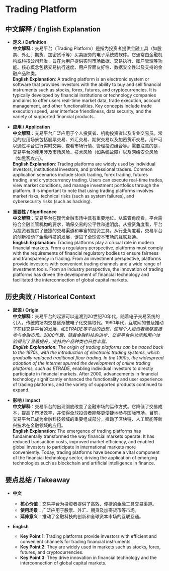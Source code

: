 # Trading Platform

## 中文解释 / English Explanation

* **定义 / Definition**  
  **中文解释**：交易平台（Trading Platform）是指为投资者提供金融工具（如股票、外汇、期货、加密货币等）买卖服务的电子系统或软件。它通常由金融机构或科技公司开发，旨在为用户提供实时市场数据、交易执行、账户管理等功能。核心概念包括交易执行速度、用户界面友好性、数据安全性以及支持的金融产品种类。  
  **English Explanation**: A trading platform is an electronic system or software that provides investors with the ability to buy and sell financial instruments such as stocks, forex, futures, and cryptocurrencies. It is typically developed by financial institutions or technology companies and aims to offer users real-time market data, trade execution, account management, and other functionalities. Key concepts include trade execution speed, user interface friendliness, data security, and the variety of supported financial products.

* **应用 / Application**  
  **中文解释**：交易平台广泛应用于个人投资者、机构投资者以及专业交易员。常见的应用场景包括股票交易、外汇交易、期货交易以及加密货币交易。用户可以通过平台进行实时交易、查看市场行情、管理投资组合等。需要注意的是，交易平台的使用涉及市场风险、技术风险（如系统故障）以及网络安全风险（如黑客攻击）。  
  **English Explanation**: Trading platforms are widely used by individual investors, institutional investors, and professional traders. Common application scenarios include stock trading, forex trading, futures trading, and cryptocurrency trading. Users can execute real-time trades, view market conditions, and manage investment portfolios through the platform. It is important to note that using trading platforms involves market risks, technical risks (such as system failures), and cybersecurity risks (such as hacking).

* **重要性 / Significance**  
  **中文解释**：交易平台在现代金融市场中具有重要地位。从监管角度看，平台需符合金融监管机构的要求，确保交易的公平性和透明度。从投资角度看，平台为投资者提供了便捷的交易渠道和丰富的投资工具。从行业角度看，交易平台的创新推动了金融科技的发展，促进了全球资本市场的互联互通。  
  **English Explanation**: Trading platforms play a crucial role in modern financial markets. From a regulatory perspective, platforms must comply with the requirements of financial regulatory bodies to ensure fairness and transparency in trading. From an investment perspective, platforms provide investors with convenient trading channels and a wide range of investment tools. From an industry perspective, the innovation of trading platforms has driven the development of financial technology and facilitated the interconnection of global capital markets.

## 历史典故 / Historical Context

* **起源 / Origin**  
  **中文解释**：交易平台的起源可以追溯到20世纪70年代，随着电子交易系统的引入，传统的场内交易逐渐被电子化交易取代。1990年代，互联网的普及推动了在线交易平台的发展，如E*TRADE等平台的出现，使得个人投资者能够直接参与金融市场。2000年后，随着金融科技的进步，交易平台的功能和用户体验得到了显著提升，支持的产品种类也日益丰富。  
  **English Explanation**: The origin of trading platforms can be traced back to the 1970s, with the introduction of electronic trading systems, which gradually replaced traditional floor trading. In the 1990s, the widespread adoption of the internet spurred the development of online trading platforms, such as E*TRADE, enabling individual investors to directly participate in financial markets. After 2000, advancements in financial technology significantly enhanced the functionality and user experience of trading platforms, and the variety of supported products continued to expand.

* **影响 / Impact**  
  **中文解释**：交易平台的出现彻底改变了金融市场的运作方式。它降低了交易成本，提高了市场效率，并使得全球投资者能够更便捷地参与国际市场。目前，交易平台已成为金融科技领域的重要组成部分，推动了区块链、人工智能等新兴技术在金融领域的应用。  
  **English Explanation**: The emergence of trading platforms has fundamentally transformed the way financial markets operate. It has reduced transaction costs, improved market efficiency, and enabled global investors to participate in international markets more conveniently. Today, trading platforms have become a vital component of the financial technology sector, driving the application of emerging technologies such as blockchain and artificial intelligence in finance.

## 要点总结 / Takeaway

* **中文**  
  - **核心价值**：交易平台为投资者提供了高效、便捷的金融工具交易渠道。  
  - **使用场景**：广泛应用于股票、外汇、期货及加密货币等市场。  
  - **延伸意义**：推动了金融科技的创新和全球资本市场的互联互通。  

* **English**  
  - **Key Point 1**: Trading platforms provide investors with efficient and convenient channels for trading financial instruments.  
  - **Key Point 2**: They are widely used in markets such as stocks, forex, futures, and cryptocurrencies.  
  - **Key Point 3**: They drive innovation in financial technology and the interconnection of global capital markets.